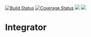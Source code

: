 [![Build Status](https://travis-ci.org/emmygozi/Integrator.svg?branch=testing)](https://travis-ci.org/emmygozi/Integrator) [![Coverage Status](https://coveralls.io/repos/github/emmygozi/Integrator/badge.svg?branch=testing)](https://coveralls.io/github/emmygozi/Integrator?branch=testing) <a href="https://codeclimate.com/github/codeclimate/codeclimate/maintainability"><img src="https://api.codeclimate.com/v1/badges/a99a88d28ad37a79dbf6/maintainability" /></a>  <a href="https://codeclimate.com/github/emmygozi/Integrator/test_coverage"><img src="https://api.codeclimate.com/v1/badges/516b1d485241c29d375f/test_coverage" /></a>
# Integrator
